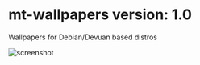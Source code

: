 # mt-wallpapers version: 1.0
Wallpapers for Debian/Devuan based distros 

![screenshot](mt-wallpapers.jpeg "screenshot")
